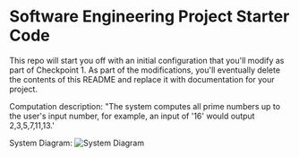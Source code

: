 # Software Engineering Project Starter Code

This repo will start you off with an initial configuration that you'll modify as part of Checkpoint 1. As part of the modifications, you'll eventually delete the contents of this README and replace it with documentation for your project.

Computation description:
"The system computes all prime numbers up to the user's input number, for example, an input of '16' would output 2,3,5,7,11,13.'

System Diagram:
![System Diagram](SystemdiagramConverted.png)

